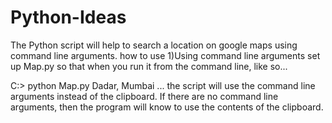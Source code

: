 # Python-Ideas
The Python script will help to search a location on google maps using command line arguments.
how to use 
1)Using command line arguments 
set up Map.py so that when you run it from the command line, like so...


C:\> python Map.py Dadar, Mumbai
... the script will use the command line arguments instead of the clipboard. If there are no command line arguments, then the program will know to use the contents of the clipboard.
